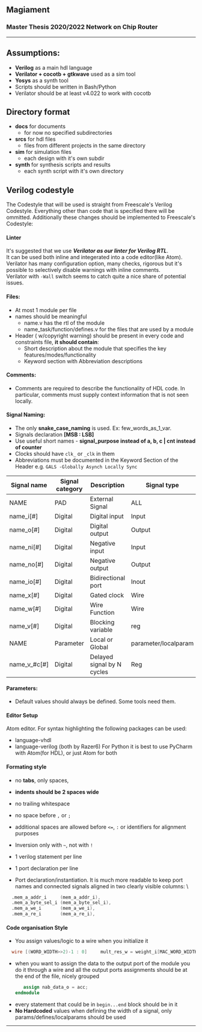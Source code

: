 ## Magiament
### Master Thesis 2020/2022 Network on Chip Router

---
## Assumptions:
- **Verilog** as a main hdl language
- **Verilator + cocotb + gtkwave** used as a sim tool
- **Yosys** as a synth tool
- Scripts should be written in Bash/Python
- Verilator should be at least v4.022 to work with cocotb

## Directory format
- **docs** for documents
  - for now no specified subdirectories
- **srcs** for hdl files
  - files from different projects in the same directory
- **sim** for simulation files
  - each design with it's own subdir
- **synth** for synthesis scripts and results
  - each synth script with it's own directory

## Verilog codestyle
The Codestyle that will be used is straight from Freescale's Verilog Codestyle.
Everything other than code that is specified there will be ommitted.
Additionally these changes should be implemented to Freescale's Codestyle:

#### Linter
It's suggested that we use ***Verilator as our linter for Verilog RTL***.\
It can be used both inline and integerated into a code editor(like Atom).\
Verilator has many configuration option, many checks, rigorous but it's possible to selectively disable warnings with inline comments.  
Verilator with `-Wall` switch seems to catch quite a nice share of potential issues.

#### Files:
- At most 1 module per file
- names should be meaningful
  - name.v has the rtl of the module
  - name_task/function/defines.v for the files that are used by a module
- Header ( w/copyright warning) should be present in every code and constraints file, **it should contain**:
  - Short description about the module that specifies the key features/modes/functionality
  - Keyword section with Abbreviation descriptions

#### Comments:
 - Comments are required to describe the functionality of HDL code. In particular, comments must supply context information that is not seen locally.

#### Signal Naming:
- The only **snake_case_naming** is used. Ex: few_words_as_1_var.
- Signals declaration **[MSB : LSB]**
- Use useful short names - **signal_purpose instead of a, b, c | cnt instead of counter**
- Clocks should have `clk_` or `_clk` in them
- Abbreviations must be documented  in the Keyword Section of the Header e.g. `GALS -Globally Asynch Locally Sync`

| Signal name | Signal category | Description | Signal type |
| ------ | ------ | ------ | ------ |
| NAME | PAD | External Signal | ALL |
| name_i[#] | Digital | Digital input | Input |
| name_o[#] | Digital | Digital output | Output |
| name_ni[#] | Digital | Negative input | Input |
| name_no[#] | Digital | Negative output | Output |
| name_io[#] | Digital | Bidirectional port | Inout |
| name_x[#] | Digital | Gated clock | Wire |
| name_w[#] | Digital | Wire Function | Wire |
| name_v[#] | Digital | Blocking variable | reg |
| NAME | Parameter | Local or Global | parameter/localparam |
| name_v_#c[#]| Digital | Delayed signal by N cycles| Reg |


#### Parameters:
- Default values should always be defined. Some tools need them.

#### Editor Setup
Atom editor. For syntax highlighting the following packages can be used:
- language-vhdl
- language-verilog
(both by Razer6)
For Python it is best to use PyCharm with Atom(for HDL), or just Atom for both

#### Formating style
- no **tabs**, only spaces,
- **indents should be 2 spaces wide**
- no trailing whitespace
- no space before `,` or `;`
- additional spaces are allowed before `<=`, `:` or identifiers for alignment purposes
- Inversion only with `~`, not with `!`
- 1 verilog statement per line
- 1 port declaration per line

- Port declaration/instantiation.
It is much more readable to keep port names and connected signals aligned in two clearly visible columns: \
```verilog
  .mem_a_addr_i     (mem_a_addr_i),
  .mem_a_byte_sel_i (mem_a_byte_sel_i),
  .mem_a_we_i       (mem_a_we_i),
  .mem_a_re_i       (mem_a_re_i),
```

#### Code organisation Style
- You assign values/logic to a wire when you initialize it
```verilog
  wire [(WORD_WIDTH>>2)-1 : 0] 	   mult_res_w = weight_i[MAC_WORD_WIDTH-1 : 0] * activation_i[MAC_WORD_WIDTH-1 : 0];
```
- when you want to assign the data to the output port of the module you do it through a wire and all the output ports assignments should be at the end of the file, nicely grouped
  ```verilog
     assign nab_data_o = acc;
  endmodule
  ```
- every statement that could be in `begin...end` block should be in it
- **No Hardcoded** values when defining the width of a signal, only params/defines/localparams should be used

---
